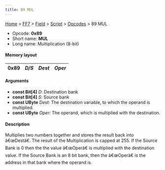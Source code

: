 ```yaml
---
title: 89 MUL
---
```


[Home](../../../../Main%20Page.md) > [FF7](../../../../FF7.md) > [Field](../../../Field.md) > [Script](../../Script.md) > [Opcodes](../Opcodes.md) > 89 MUL

-   Opcode: **0x89**
-   Short name: **MUL**
-   Long name: Multiplication (8-bit)

#### Memory layout

| 0x89 | *D/S* | *Dest* | *Oper* |
|------|-------|--------|--------|

#### Arguments

-   **const Bit\[4\]** *D*: Destination bank
-   **const Bit\[4\]** *S*: Source bank
-   **const UByte** *Dest*: The destination variable, to which the
    operand is multiplied.
-   **const UByte** *Oper*: The operand, which is multiplied with the
    destination.

#### Description

Multiplies two numbers together and stores the result back into
â€œDestâ€. The result of the Multiplication is capped at 255. If the
Source Bank is 0 then the the value â€œOperâ€ is multiplied with the
destination value. If the Source Bank is an 8 bit bank, then the
â€œOperâ€ is the address in that bank where the operand is.
